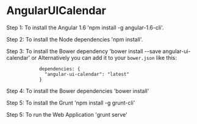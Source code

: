 # AngularUICalendar

Step 1: To install the Angular 1.6 'npm install -g angular-1.6-cli'.

Step 2: To install the Node dependencies 'npm install'.

Step 3: To install the Bower dependency 'bower install --save angular-ui-calendar'
                    or
        Alternatively you can add it to your `bower.json` like this:

                dependencies: {
                  "angular-ui-calendar": "latest"
                }
    
Step 4: To install the Bower dependencies 'bower install'

Step 5: To install the Grunt 'npm install -g grunt-cli'

Step 5: To run the Web Application 'grunt serve'
